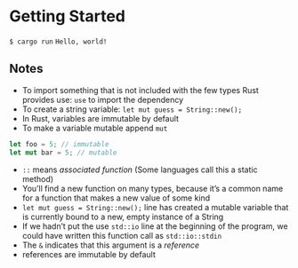 # Getting Started

`$ cargo run`
`Hello, world!`

## Notes

- To import something that is not included with the few types Rust provides use: `use` to import the dependency
- To create a string variable: `let mut guess = String::new();`
- In Rust, variables are immutable by default
- To make a variable mutable append `mut`

```rust
let foo = 5; // immutable
let mut bar = 5; // mutable
```

- `::` means *associated function* (Some languages call this a static method)
- You’ll find a new function on many types, because it’s a common name for a function that makes a new value of some kind
- `let mut guess = String::new();` line has created a mutable variable that is currently bound to a new, empty instance of a String
- If we hadn’t put the use `std::io` line at the beginning of the program, we could have written this function call as `std::io::stdin`
- The `&` indicates that this argument is a *reference*
- references are immutable by default